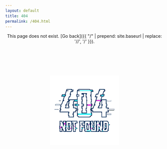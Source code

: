 ```yaml
---
layout: default
title: 404
permalink: /404.html
---
```




<div align=center>

<p>This page does not exist. [Go back]({{ "/" | prepend: site.baseurl | replace: '//', '/' }}).</p>


<div style="margin:20%"><img src="/assets/404.gif"></div>

